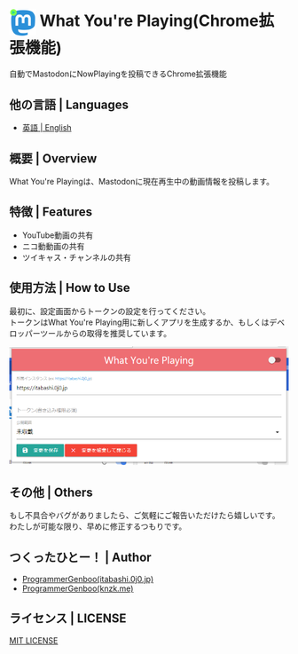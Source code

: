 # <Img Alt="" Src="/icons/icon128.png" Height="48" Align="Center"/> What You're Playing(Chrome拡張機能)

自動でMastodonにNowPlayingを投稿できるChrome拡張機能



## 他の言語 | Languages
* [英語 | English](/README.md)


## 概要 | Overview
What You're Playingは、Mastodonに現在再生中の動画情報を投稿します。


## 特徴 | Features
* YouTube動画の共有
* ニコ動動画の共有
* ツイキャス・チャンネルの共有


## 使用方法 | How to Use
最初に、設定画面からトークンの設定を行ってください。<Br />
トークンはWhat You're Playing用に新しくアプリを生成するか、もしくはデベロッパーツールからの取得を推奨しています。

![設定画面](images/001.png)


## その他 | Others
もし不具合やバグがありましたら、ご気軽にご報告いただけたら嬉しいです。<Br />
わたしが可能な限り、早めに修正するつもりです。


## つくったひとー！ | Author
* [ProgrammerGenboo(itabashi.0j0.jp)](https://itabashi.0j0.jp/@ProgrammerGenboo)
* [ProgrammerGenboo(knzk.me)](https://knzk.me/@ProgrammerGenboo)


## ライセンス | LICENSE
[MIT LICENSE](/LICENSE)